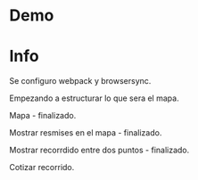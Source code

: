 # Demo #

# Info #

Se configuro webpack y browsersync.

Empezando a estructurar lo que sera el mapa.

Mapa - finalizado.

Mostrar resmises en el mapa - finalizado.

Mostrar recorrdido entre dos puntos - finalizado.

Cotizar recorrido.

